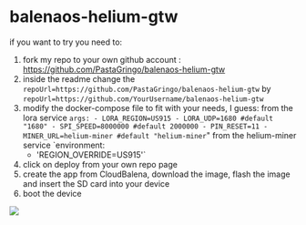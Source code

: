 # balenaos-helium-gtw

if you want to try you need to:
1) fork my repo to your own github account : https://github.com/PastaGringo/balenaos-helium-gtw
2) inside the readme change the `repoUrl=https://github.com/PastaGringo/balenaos-helium-gtw` by `repoUrl=https://github.com/YourUsername/balenaos-helium-gtw`
3) modify the docker-compose file to fit with your needs, I guess:
from the lora service
`args:
        - LORA_REGION=US915
        - LORA_UDP=1680 #default "1680"
        - SPI_SPEED=8000000 #default 2000000
        - PIN_RESET=11
        - MINER_URL=helium-miner #default "helium-miner`"
from the helium-miner service
`environment:
      - 'REGION_OVERRIDE=US915'`
4) click on deploy from your own repo page
5) create the app from CloudBalena, download the image, flash the image and insert the SD card into your device
6) boot the device

[![](https://www.balena.io/deploy.png)](https://dashboard.balena-cloud.com/deploy?repoUrl=https://github.com/PastaGringo/balenaos-helium-gtw)
